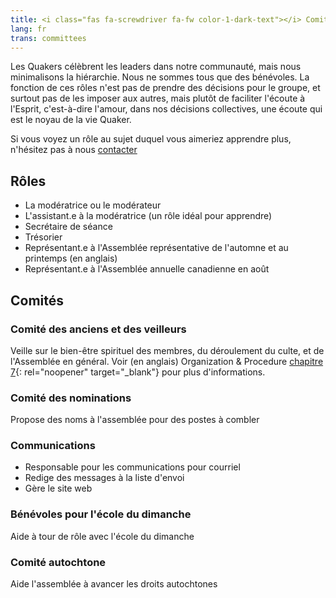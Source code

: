 ```yaml
---
title: <i class="fas fa-screwdriver fa-fw color-1-dark-text"></i> Comités & rôles <i class="fas fa-theater-masks fa-fw color-1-text"></i>
lang: fr
trans: committees
---
```

Les Quakers célèbrent les leaders dans notre communauté, mais nous minimalisons la hiérarchie. Nous ne sommes tous que des bénévoles. La fonction de ces rôles n'est pas de prendre des décisions pour le groupe, et surtout pas de les imposer aux autres, mais plutôt de faciliter l'écoute à l'Esprit, c'est-à-dire l'amour, dans nos décisions collectives, une écoute qui est le noyau de la vie Quaker.

Si vous voyez un rôle au sujet duquel vous aimeriez apprendre plus, n'hésitez pas à nous [contacter](/contact-fr)

## Rôles <i class="fas fa-theater-masks fa-fw color-1-text"></i>
* La modératrice ou le modérateur
* L'assistant.e à la modératrice (un rôle idéal pour apprendre)
* Secrétaire de séance
* Trésorier
* Représentant.e à l'Assemblée représentative de l'automne et au printemps (en anglais)
* Représentant.e à l'Assemblée annuelle canadienne en août

## Comités <i class="fas fa-screwdriver fa-fw color-1-dark-text"></i>
### Comité des anciens et des veilleurs
Veille sur le bien-être spirituel des membres, du déroulement du culte, et de l'Assemblée en général. Voir (en anglais) Organization & Procedure [chapitre 7](https://quaker.ca/cympublications/organization-and-procedure/#CHAPTER_7_Meeting_of_Ministry_and_Counsel){: rel="noopener" target="_blank"} pour plus d'informations.


### Comité des nominations
Propose des noms à l'assemblée pour des postes à combler

### Communications
  * Responsable pour les communications pour courriel
  * Redige des messages à la liste d'envoi
  * Gère le site web

### Bénévoles pour l'école du dimanche
Aide à tour de rôle avec l'école du dimanche

### Comité autochtone
Aide l'assemblée à avancer les droits autochtones
